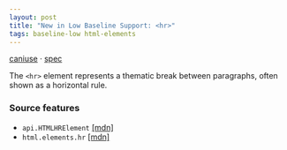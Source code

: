 ```yaml
---
layout: post
title: "New in Low Baseline Support: <hr>"
tags: baseline-low html-elements
---
```


[caniuse](https://caniuse.com/?search=hr) · [spec](https://html.spec.whatwg.org/multipage/grouping-content.html#the-hr-element)

The `<hr>` element represents a thematic break between paragraphs, often shown as a horizontal rule.

### Source features

- ``api.HTMLHRElement`` [[mdn]](https://https://developer.mozilla.org/en-US/search?q=api.HTMLHRElement)
- ``html.elements.hr`` [[mdn]](https://https://developer.mozilla.org/en-US/search?q=html.elements.hr)

